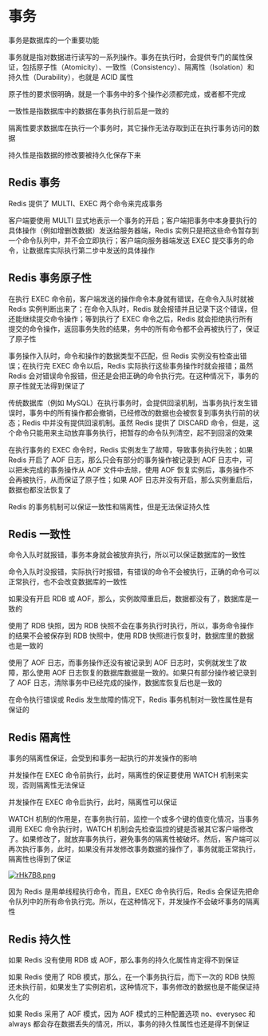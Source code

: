 # 事务

事务是数据库的一个重要功能

事务就是指对数据进行读写的一系列操作。事务在执行时，会提供专门的属性保证，包括原子性（Atomicity）、一致性（Consistency）、隔离性（Isolation）和持久性（Durability），也就是 ACID 属性

原子性的要求很明确，就是一个事务中的多个操作必须都完成，或者都不完成

一致性是指数据库中的数据在事务执行前后是一致的

隔离性要求数据库在执行一个事务时，其它操作无法存取到正在执行事务访问的数据

持久性是指数据的修改要被持久化保存下来

## Redis 事务

Redis 提供了 MULTI、EXEC 两个命令来完成事务

客户端要使用 MULTI 显式地表示一个事务的开启；客户端把事务中本身要执行的具体操作（例如增删改数据）发送给服务器端，Redis 实例只是把这些命令暂存到一个命令队列中，并不会立即执行；客户端向服务器端发送 EXEC 提交事务的命令，让数据库实际执行第二步中发送的具体操作

## Redis 事务原子性

在执行 EXEC 命令前，客户端发送的操作命令本身就有错误，在命令入队时就被 Redis 实例判断出来了；在命令入队时，Redis 就会报错并且记录下这个错误，但还能继续提交命令操作；等到执行了 EXEC 命令之后，Redis 就会拒绝执行所有提交的命令操作，返回事务失败的结果，务中的所有命令都不会再被执行了，保证了原子性

事务操作入队时，命令和操作的数据类型不匹配，但 Redis 实例没有检查出错误；在执行完 EXEC 命令以后，Redis 实际执行这些事务操作时就会报错；虽然 Redis 会对错误命令报错，但还是会把正确的命令执行完。在这种情况下，事务的原子性就无法得到保证了

传统数据库（例如 MySQL）在执行事务时，会提供回滚机制，当事务执行发生错误时，事务中的所有操作都会撤销，已经修改的数据也会被恢复到事务执行前的状态；Redis 中并没有提供回滚机制。虽然 Redis 提供了 DISCARD 命令，但是，这个命令只能用来主动放弃事务执行，把暂存的命令队列清空，起不到回滚的效果

在执行事务的 EXEC 命令时，Redis 实例发生了故障，导致事务执行失败；如果 Redis 开启了 AOF 日志，那么只会有部分的事务操作被记录到 AOF 日志中，可以把未完成的事务操作从 AOF 文件中去除，使用 AOF 恢复实例后，事务操作不会再被执行，从而保证了原子性；如果 AOF 日志并没有开启，那么实例重启后，数据也都没法恢复了

Redis 的事务机制可以保证一致性和隔离性，但是无法保证持久性

## Redis 一致性

命令入队时就报错，事务本身就会被放弃执行，所以可以保证数据库的一致性

命令入队时没报错，实际执行时报错，有错误的命令不会被执行，正确的命令可以正常执行，也不会改变数据库的一致性

如果没有开启 RDB 或 AOF，那么，实例故障重启后，数据都没有了，数据库是一致的

使用了 RDB 快照，因为 RDB 快照不会在事务执行时执行，所以，事务命令操作的结果不会被保存到 RDB 快照中，使用 RDB 快照进行恢复时，数据库里的数据也是一致的

使用了 AOF 日志，而事务操作还没有被记录到 AOF 日志时，实例就发生了故障，那么使用 AOF 日志恢复的数据库数据是一致的。如果只有部分操作被记录到了 AOF 日志，清除事务中已经完成的操作，数据库恢复后也是一致的

在命令执行错误或 Redis 发生故障的情况下，Redis 事务机制对一致性属性是有保证的

## Redis 隔离性

事务的隔离性保证，会受到和事务一起执行的并发操作的影响

并发操作在 EXEC 命令前执行，此时，隔离性的保证要使用 WATCH 机制来实现，否则隔离性无法保证

并发操作在 EXEC 命令后执行，此时，隔离性可以保证

WATCH 机制的作用是，在事务执行前，监控一个或多个键的值变化情况，当事务调用 EXEC 命令执行时，WATCH 机制会先检查监控的键是否被其它客户端修改了。如果修改了，就放弃事务执行，避免事务的隔离性被破坏。然后，客户端可以再次执行事务，此时，如果没有并发修改事务数据的操作了，事务就能正常执行，隔离性也得到了保证

[![rHk7B8.png](https://s3.ax1x.com/2020/12/29/rHk7B8.png)](https://imgchr.com/i/rHk7B8)

因为 Redis 是用单线程执行命令，而且，EXEC 命令执行后，Redis 会保证先把命令队列中的所有命令执行完。所以，在这种情况下，并发操作不会破坏事务的隔离性

## Redis 持久性

如果 Redis 没有使用 RDB 或 AOF，那么事务的持久化属性肯定得不到保证

如果 Redis 使用了 RDB 模式，那么，在一个事务执行后，而下一次的 RDB 快照还未执行前，如果发生了实例宕机，这种情况下，事务修改的数据也是不能保证持久化的

如果 Redis 采用了 AOF 模式，因为 AOF 模式的三种配置选项 no、everysec 和 always 都会存在数据丢失的情况，所以，事务的持久性属性也还是得不到保证